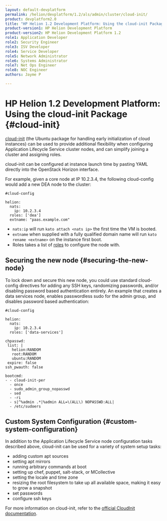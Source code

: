 ```yaml
---
layout: default-devplatform
permalink: /helion/devplatform/1.2/als/admin/cluster/cloud-init/
product: devplatform2.0
title: "HP Helion 1.2 Development Platform: Using the cloud-init Package "
product-version1: HP Helion Development Platform
product-version2: HP Helion Development Platform 1.2
role1: Application Developer
role2: Security Engineer
role3: ISV Developer 
role4: Service Developer
role5: Network Administrator
role6: Systems Administrator 
role7: Net Ops Engineer 
role8: NOC Engineer 
authors: Jayme P

---
```

<!--UNDER REVISION-->

# HP Helion 1.2 Development Platform: Using the cloud-init Package {#cloud-init}


[cloud-init](https://help.ubuntu.com/community/CloudInit) (the Ubuntu package for handling early initialization of cloud instances) can be used to provide additional flexibility when configuring Application Lifecycle Service cluster nodes, and can simplify joining a cluster and assigning roles.

cloud-init can be configured at instance launch time by pasting YAML
directly into the OpenStack Horizon interface.

For example, given a core node at IP 10.2.3.4, the following
cloud-config would add a new DEA node to the cluster:

    #cloud-config

    helion:
      nats:
        ip: 10.2.3.4
      roles: ['dea']
      extname: "paas.example.com" 

-   `nats:ip` will run
    `kato attach <nats ip>` the first time the VM is
    booted.
-   `extname` when supplied with a fully qualified
    domain name will run `kato rename <extname>` on
    the instance first boot.
-   Roles takes a list of [roles](/helion/devplatform/1.2/als/admin/cluster/#roles) to configure the node with.

## Securing the new node {#securing-the-new-node}

To lock down and secure this new node, you could use standard cloud-config directives for adding any SSH keys, randomizing passwords, and/or disabling password based authentication entirely. An example that creates a data services node, enables passwordless sudo for the admin group, and disables password based authentication:

    #cloud-config

    helion:
      nats:
        ip: 10.2.3.4
      roles: ['data-services']

    chpasswd:
     list: |
       helion:RANDOM
       root:RANDOM
       ubuntu:RANDOM
     expire: false
    ssh_pwauth: false

    bootcmd:
    - - cloud-init-per
      - once
      - sudo_admin_group_nopasswd
      - sed
      - -ri
      - s|^%admin .*|%admin ALL=\(ALL\) NOPASSWD:ALL|
      - /etc/sudoers

## Custom System Configuration {#custom-system-configuration}

In addition to the Application Lifecycle Service node configuration tasks described above, cloud-init can be used for a variety of system setup tasks:

-   adding custom apt sources
-   setting apt mirrors
-   running arbitrary commands at boot
-   setting up chef, puppet, salt-stack, or MCollective
-   setting the locale and time zone
-   resizing the root filesystem to take up all available space, making
    it easy to grow a snapshot
-   set passwords
-   configure ssh keys

For more information on cloud-init, refer to the [official CloudInit documentation](https://help.ubuntu.com/community/CloudInit).
